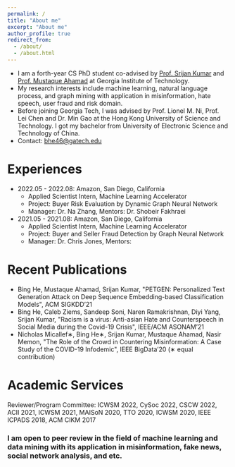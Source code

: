 ```yaml
---
permalink: /
title: "About me"
excerpt: "About me"
author_profile: true
redirect_from: 
  - /about/
  - /about.html
---
```


- I am a forth-year CS PhD student 
  co-advised by [Prof. Srijan Kumar](https://faculty.cc.gatech.edu/~srijan/) and 
  [Prof. Mustaque Ahamad](https://www.cc.gatech.edu/people/mustaque-ahamad) 
  at Georgia Institute of Technology.
- My research interests include machine learning, natural language process, and graph mining 
  with application in misinformation, hate speech, user fraud and risk domain.
- Before joining Georgia Tech, I was advised by Prof. Lionel M. Ni, Prof. Lei Chen and Dr. Min Gao 
  at the Hong Kong University of Science and Technology. 
  I got my bachelor from University of Electronic Science and Technology of China.
- Contact: bhe46@gatech.edu

# Experiences
- 2022.05 - 2022.08: Amazon, San Diego, California
  * Applied Scientist Intern, Machine Learning Accelerator
  * Project: Buyer Risk Evaluation by Dynamic Graph Neural Network
  * Manager: Dr. Na Zhang, Mentors: Dr. Shobeir Fakhraei
- 2021.05 - 2021.08: Amazon, San Diego, California
  * Applied Scientist Intern, Machine Learning Accelerator
  * Project: Buyer and Seller Fraud Detection by Graph Neural Network
  * Manager: Dr. Chris Jones, Mentors:   

# Recent Publications
- Bing He, Mustaque Ahamad, Srijan Kumar, "PETGEN: Personalized Text Generation Attack on Deep
Sequence Embedding-based Classification Models", ACM SIGKDD’21
- Bing He, Caleb Ziems, Sandeep Soni, Naren Ramakrishnan, Diyi Yang, Srijan Kumar, "Racism is a
virus: Anti-asian Hate and Counterspeech in Social Media during the Covid-19 Crisis", IEEE/ACM
ASONAM’21
- Nicholas Micallef∗, Bing He∗, Srijan Kumar, Mustaque Ahamad, Nasir Memon, "The Role of the Crowd
in Countering Misinformation: A Case Study of the COVID-19 Infodemic", IEEE BigData’20 (∗ equal
contribution)

# Academic Services

Reviewer/Program Committee: 
ICWSM 2022, CySoc 2022, CSCW 2022, 
ACII 2021, ICWSM 2021, 
MAISoN 2020, TTO 2020, ICWSM 2020, 
IEEE ICPADS 2018, 
ACM CIKM 2017

### I am open to peer review in the field of machine learning and data mining with its application in misinformation, fake news, social network analysis, and etc.


